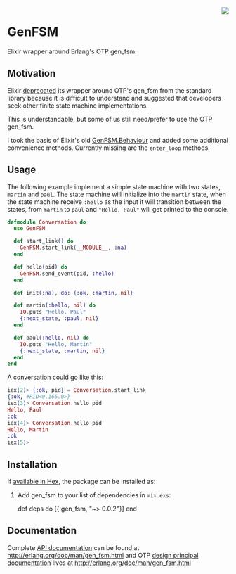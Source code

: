 <img align="right" src="http://i.imgur.com/OEtTdfe.png">

# GenFSM

Elixir wrapper around Erlang's OTP gen_fsm.


## Motivation

Elixir [deprecated](https://github.com/elixir-lang/elixir/commit/455eb4c4ace81ce60b347558f9419fe3c33d8bf7)
its wrapper around OTP's gen_fsm from the standard library because it is difficult to understand and suggested that
developers seek other finite state machine implementations.

This is understandable, but some of us still need/prefer to use the OTP gen_fsm.

I took the basis of Elixir's old
[GenFSM.Behaviour](https://github.com/elixir-lang/elixir/blob/a6f048b3de4a971c15fc8b66397cf2e4597793cb/lib/elixir/lib/gen_fsm/behaviour.ex)
and added some additional convenience methods.  Currently missing are the `enter_loop` methods.

## Usage

The following example implement a simple state machine with two states, `martin` and `paul`. The state machine will initialize into the `martin` state, when the state machine receive `:hello` as the input it will transition between the states, from `martin` to `paul` and `"Hello, Paul"` will get printed to the console.

```elixir
defmodule Conversation do
  use GenFSM

  def start_link() do
    GenFSM.start_link(__MODULE__, :na)
  end

  def hello(pid) do
    GenFSM.send_event(pid, :hello)
  end

  def init(:na), do: {:ok, :martin, nil}

  def martin(:hello, nil) do
    IO.puts "Hello, Paul"
    {:next_state, :paul, nil}
  end

  def paul(:hello, nil) do
    IO.puts "Hello, Martin"
    {:next_state, :martin, nil}
  end
end
```

A conversation could go like this:

``` elixir
iex(2)> {:ok, pid} = Conversation.start_link
{:ok, #PID<0.165.0>}
iex(3)> Conversation.hello pid
Hello, Paul
:ok
iex(4)> Conversation.hello pid
Hello, Martin
:ok
iex(5)>
```

## Installation

If [available in Hex](https://hex.pm/docs/publish), the package can be installed as:

  1. Add gen_fsm to your list of dependencies in `mix.exs`:

        def deps do
          [{:gen_fsm, "~> 0.0.2"}]
        end

## Documentation

Complete [API documentation](http://erlang.org/doc/man/gen_fsm.html) can be found at
http://erlang.org/doc/man/gen_fsm.html
and OTP [design principal documentation](http://erlang.org/doc/design_principles/fsm.html)
lives at http://erlang.org/doc/man/gen_fsm.html
